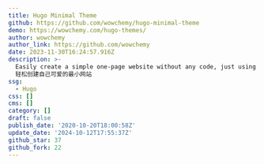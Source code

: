 ```yaml
---
title: Hugo Minimal Theme
github: https://github.com/wowchemy/hugo-minimal-theme
demo: https://wowchemy.com/hugo-themes/
author: wowchemy
author_link: https://github.com/wowchemy
date: 2023-11-30T16:24:57.916Z
description: >-
  Easily create a simple one-page website without any code, just using widgets.
  轻松创建自己可爱的最小网站
ssg:
  - Hugo
css: []
cms: []
category: []
draft: false
publish_date: '2020-10-20T18:00:58Z'
update_date: '2024-10-12T17:55:37Z'
github_star: 37
github_fork: 22
---
```

